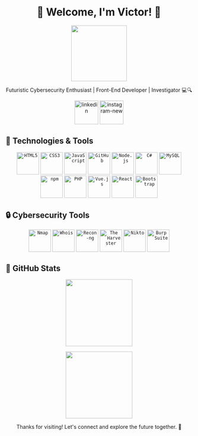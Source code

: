 <h1 align="center">🌌 Welcome, I'm Victor! 🚀</h1>

<p align="center">
  <img
    src="https://media.giphy.com/media/hvRJCLFzcasrR4ia7z/giphy.gif"
    width="150px"
  />
</p>

<p align="center">
  Futuristic Cybersecurity Enthusiast | Front-End Developer | Investigator 💻🔍
</p>

<p align="center">
  <a
    href="https://www.linkedin.com/in/victorcalslinguagemprogramacao/"
    target="_blank"
  >
    <img
      width="64"
      height="64"
      src="https://img.icons8.com/nolan/64/linkedin.png"
      alt="linkedin"
  /></a>

  <a href="https://www.instagram.com/victorcals_/" target="_blank">
    <img
      width="64"
      height="64"
      src="https://img.icons8.com/nolan/64/instagram-new.png"
      alt="instagram-new"
  /></a>
</p>

## 🚀 Technologies & Tools

<p align="center">
  <code
    ><img
      width="60px"
      src="https://cdn.jsdelivr.net/gh/devicons/devicon/icons/html5/html5-original-wordmark.svg"
      title="HTML5"
  /></code>
  <code
    ><img
      width="60px"
      src="https://cdn.jsdelivr.net/gh/devicons/devicon/icons/css3/css3-original-wordmark.svg"
      title="CSS3"
  /></code>
  <code
    ><img
      width="60px"
      src="https://cdn.jsdelivr.net/gh/devicons/devicon/icons/javascript/javascript-original.svg"
      title="JavaScript"
  /></code>
  <code
    ><img
      width="60px"
      src="https://cdn.jsdelivr.net/gh/devicons/devicon/icons/github/github-original.svg"
      title="GitHub"
  /></code>
  <code
    ><img
      width="60px"
      src="https://cdn.jsdelivr.net/gh/devicons/devicon/icons/nodejs/nodejs-original.svg"
      title="Node.js"
  /></code>
  <code
    ><img
      width="60px"
      src="https://cdn.jsdelivr.net/gh/devicons/devicon/icons/csharp/csharp-original.svg"
      title="C#"
  /></code>
  <code
    ><img
      width="60px"
      src="https://cdn.jsdelivr.net/gh/devicons/devicon/icons/mysql/mysql-original.svg"
      title="MySQL"
  /></code>
  <code
    ><img
      width="60px"
      src="https://cdn.jsdelivr.net/gh/devicons/devicon/icons/npm/npm-original-wordmark.svg"
      title="npm"
  /></code>
  <code
    ><img
      width="60px"
      src="https://cdn.jsdelivr.net/gh/devicons/devicon/icons/php/php-original.svg"
      title="PHP"
  /></code>
  <code
    ><img
      width="60px"
      src="https://cdn.jsdelivr.net/gh/devicons/devicon/icons/vuejs/vuejs-original.svg"
      title="Vue.js"
  /></code>
  <code
    ><img
      width="60px"
      src="https://cdn.jsdelivr.net/gh/devicons/devicon/icons/react/react-original.svg"
      title="React"
  /></code>
  <code
    ><img
      width="60px"
      src="https://cdn.jsdelivr.net/gh/devicons/devicon/icons/bootstrap/bootstrap-original.svg"
      title="Bootstrap"
  /></code>
</p>

## 🔒 Cybersecurity Tools

<p align="center">
  <code
    ><img
      width="60px"
      src="https://nmap.org/images/sitelogo-nmap.svg"
      title="Nmap"
  /></code>
  <code
    ><img
      width="60px"
      src="https://www.kali.org/images/kali-tools-icon-missing.svg"
      title="Whois"
  /></code>
  <code
    ><img
      width="60px"
      src="https://www.kali.org/tools/recon-ng/images/recon-ng-logo.svg"
      title="Recon-ng"
  /></code>
  <code
    ><img
      width="60px"
      src="https://www.kali.org/tools/theharvester/images/theharvester-logo.svg"
      title="The Harvester"
  /></code>
  <code
    ><img
      width="60px"
      src="https://www.kali.org/tools/nikto/images/nikto-logo.svg"
      title="Nikto"
  /></code>
  <!-- <code
    ><img
      width="60px"
      src="https://www.tenable.com/sites/all/themes/tenable_custom_1-2/images/nessus/nessus_logo.png"
      title="Nessus"
  /></code> -->
  <code
    ><img
      width="60px"
      src="https://www.kali.org/tools/burpsuite/images/burpsuite-logo.svg"
      title="Burp Suite"
  /></code>
</p>

<!-- <p align="center">
  <code
    ><img
      width="60px"
      src="https://www.kali.org/tools/ncrack/images/ncrack-logo.svg"
      title="Ncrack"
  /></code>
  <code
    ><img
      width="60px"
      src="https://www.kali.org/tools/samba/images/samba-logo.svg"
      title="Samba"
  /></code>
  <code
    ><img
      width="60px"
      src="https://www.kali.org/tools/metasploit-framework/images/metasploit-framework-logo.svg"
      title="Metasploit"
  /></code>
  <code
    ><img
      width="60px"
      src="https://www.kali.org/tools/wireshark/images/wireshark-logo.svg"
      title="Wireshark"
  /></code>
  <code
    ><img
      width="60px"
      src="https://www.kali.org/tools/scapy/images/scapy-logo.svg"
      title="Scapy"
  /></code>
  <code
    ><img
      width="60px"
      src="https://www.kali.org/tools/ettercap/images/ettercap-logo.svg"
      title="Ettercap"
  /></code>
</p> -->

## 🌟 GitHub Stats

<p align="center">
  <img
    height="180em"
    src="https://github-readme-stats-eight-theta.vercel.app/api?username=cursed-toji&show_icons=true&theme=algolia&include_all_commits=true&count_private=true"
  />
</p>

<p align="center">
  <img
    height="180em"
    src="https://github-readme-stats-eight-theta.vercel.app/api/top-langs/?username=cursed-toji&layout=compact&langs_count=8&theme=algolia"
  />
</p>

<p align="center">
  Thanks for visiting! Let's connect and explore the future together. 🌟
</p>
